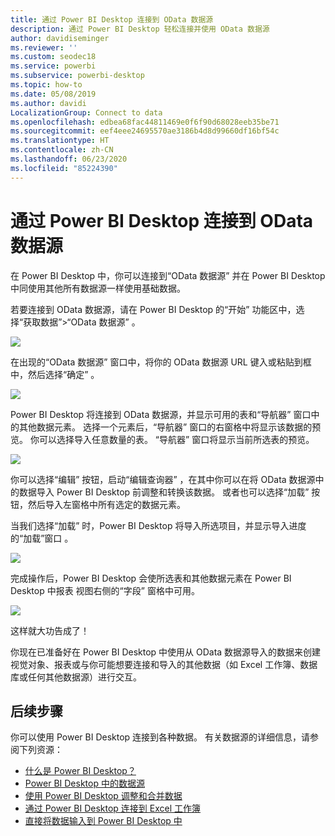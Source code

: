 ```yaml
---
title: 通过 Power BI Desktop 连接到 OData 数据源
description: 通过 Power BI Desktop 轻松连接并使用 OData 数据源
author: davidiseminger
ms.reviewer: ''
ms.custom: seodec18
ms.service: powerbi
ms.subservice: powerbi-desktop
ms.topic: how-to
ms.date: 05/08/2019
ms.author: davidi
LocalizationGroup: Connect to data
ms.openlocfilehash: edbea68fac44811469e0f6f90d68028eeb35be71
ms.sourcegitcommit: eef4eee24695570ae3186b4d8d99660df16bf54c
ms.translationtype: HT
ms.contentlocale: zh-CN
ms.lasthandoff: 06/23/2020
ms.locfileid: "85224390"
---
```

# <a name="connect-to-odata-feeds-in-power-bi-desktop"></a>通过 Power BI Desktop 连接到 OData 数据源
在 Power BI Desktop 中，你可以连接到“OData 数据源”  并在 Power BI Desktop 中同使用其他所有数据源一样使用基础数据。

若要连接到 OData 数据源，请在 Power BI Desktop 的“开始”  功能区中，选择“获取数据”>“OData 数据源”  。

![](media/desktop-connect-odata/connect-to-odata_1.png)

在出现的“OData 数据源”  窗口中，将你的 OData 数据源 URL 键入或粘贴到框中，然后选择“确定”  。

![](media/desktop-connect-odata/connect-to-odata_2.png)

Power BI Desktop 将连接到 OData 数据源，并显示可用的表和“导航器”  窗口中的其他数据元素。 选择一个元素后，“导航器”  窗口的右窗格中将显示该数据的预览。 你可以选择导入任意数量的表。 “导航器”  窗口将显示当前所选表的预览。

![](media/desktop-connect-odata/connect-to-odata_3.png)

你可以选择“编辑”  按钮，启动“编辑查询器”  ，在其中你可以在将 OData 数据源中的数据导入 Power BI Desktop 前调整和转换该数据。 或者也可以选择“加载”  按钮，然后导入左窗格中所有选定的数据元素。

当我们选择“加载”  时，Power BI Desktop 将导入所选项目，并显示导入进度的“加载”窗口  。

![](media/desktop-connect-odata/connect-to-odata_4.png)

完成操作后，Power BI Desktop 会使所选表和其他数据元素在 Power BI Desktop 中报表  视图右侧的“字段”  窗格中可用。

![](media/desktop-connect-odata/connect-to-odata_5.png)

这样就大功告成了！

你现在已准备好在 Power BI Desktop 中使用从 OData 数据源导入的数据来创建视觉对象、报表或与你可能想要连接和导入的其他数据（如 Excel 工作簿、数据库或任何其他数据源）进行交互。

## <a name="next-steps"></a>后续步骤
你可以使用 Power BI Desktop 连接到各种数据。 有关数据源的详细信息，请参阅下列资源：

* [什么是 Power BI Desktop？](../fundamentals/desktop-what-is-desktop.md)
* [Power BI Desktop 中的数据源](desktop-data-sources.md)
* [使用 Power BI Desktop 调整和合并数据](desktop-shape-and-combine-data.md)
* [通过 Power BI Desktop 连接到 Excel 工作簿](desktop-connect-excel.md)   
* [直接将数据输入到 Power BI Desktop 中](desktop-enter-data-directly-into-desktop.md)   
